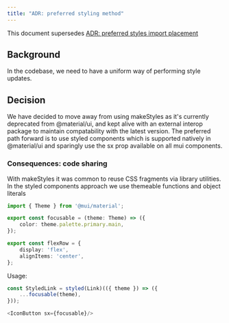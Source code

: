 ```yaml
---
title: "ADR: preferred styling method"
---
```


This document supersedes [ADR: preferred styles import placement](./preferred-styles-import-placement.md)


## Background

In the codebase, we need to have a uniform way of performing style updates.

## Decision

We have decided to move away from using makeStyles as it's currently deprecated from @material/ui, and kept alive with an 
external interop package to maintain compatability with the latest version. The preferred path forward is to use styled components which is
supported natively in @material/ui and sparingly use the sx prop available on all mui components.

### Consequences: code sharing

With makeStyles it was common to reuse CSS fragments via library utilities. 
In the styled components approach we use themeable functions and  object literals 

```ts
import { Theme } from '@mui/material';

export const focusable = (theme: Theme) => ({
    color: theme.palette.primary.main,
});

export const flexRow = {
    display: 'flex',
    alignItems: 'center',
};
```

Usage:
```ts
const StyledLink = styled(Link)(({ theme }) => ({
    ...focusable(theme),
}));

<IconButton sx={focusable}/>
```
